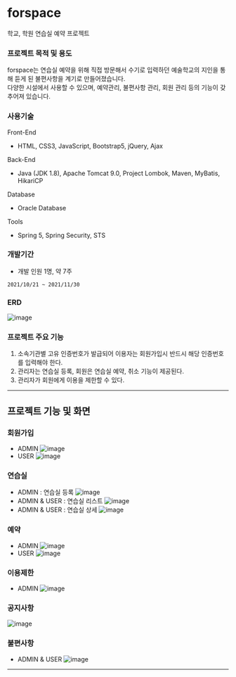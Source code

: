 # forspace

학교, 학원 연습실 예약 프로젝트

### 프로젝트 목적 및 용도
forspace는 연습실 예약을 위해 직접 방문해서 수기로 입력하던 예술학교의 지인을 통해 듣게 된 불편사항을 계기로 만들어졌습니다.<br>
다양한 시설에서 사용할 수 있으며, 예약관리, 불편사항 관리, 회원 관리 등의 기능이 갖추어져 있습니다.

### 사용기술

Front-End
* HTML, CSS3, JavaScript, Bootstrap5, jQuery, Ajax

Back-End
* Java (JDK 1.8), Apache Tomcat 9.0, Project Lombok, Maven, MyBatis, HikariCP

Database
* Oracle Database

Tools
* Spring 5, Spring Security, STS

### 개발기간
* 개발 인원 1명, 약 7주

```
2021/10/21 ~ 2021/11/30
```

### ERD
![image](https://user-images.githubusercontent.com/80696631/144721376-b36f3761-5f48-4216-8c8c-f56d8936152b.png)

### 프로젝트 주요 기능
1. 소속기관별 고유 인증번호가 발급되어 이용자는 회원가입시 반드시 해당 인증번호를 입력해야 한다.
2. 관리자는 연습실 등록, 회원은 연습실 예약, 취소 기능이 제공된다.
3. 관리자가 회원에게 이용을 제한할 수 있다.

--------------------------------------------------------------------------------------------------------------------------------------------

## 프로젝트 기능 및 화면

### 회원가입
* ADMIN
![image](https://user-images.githubusercontent.com/80696631/144720201-f01c32db-3f5e-4219-9a9a-693443395dbb.png)
* USER
![image](https://user-images.githubusercontent.com/80696631/144720345-a15ec83d-7b48-4475-9993-3c3b2795f2f7.png)

### 연습실
* ADMIN : 연습실 등록
![image](https://user-images.githubusercontent.com/80696631/144720246-6212241c-db53-4ada-b69d-639d081267ed.png)
* ADMIN & USER : 연습실 리스트
![image](https://user-images.githubusercontent.com/80696631/144720263-e76ac300-619f-4052-b105-522b360911ad.png)
* ADMIN & USER : 연습실 상세
![image](https://user-images.githubusercontent.com/80696631/144735182-78d81a49-4027-41d2-b380-7cde7813b5d4.png)


### 예약
* ADMIN
![image](https://user-images.githubusercontent.com/80696631/144735153-133a092e-24fc-46f2-9568-ab4ddd72b0ac.png)
* USER
![image](https://user-images.githubusercontent.com/80696631/144735218-e0615ea8-0e6b-41d6-be1f-8a03c9419efd.png)

### 이용제한
* ADMIN
![image](https://user-images.githubusercontent.com/80696631/144720366-f466dec5-c78f-462b-a09a-e387d87437ef.png)

### 공지사항
![image](https://user-images.githubusercontent.com/80696631/144720375-316ddbfb-6081-4671-b0c8-10d43844fbe4.png)

### 불편사항
* ADMIN & USER
![image](https://user-images.githubusercontent.com/80696631/144720910-6b48c3e4-d83a-472c-9ee7-d88d680279de.png)


---------------------------------------------------------------------------------------------------------------
